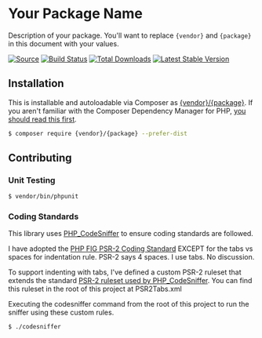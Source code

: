 # Your Package Name

Description of your package. You'll want to replace `{vendor}` and `{package}` in this document with your values.

[![Source](https://img.shields.io/badge/source-{vendor}/{package}-blue.svg?style=flat-square)](https://github.com/{vendor}/{package}) [![Build Status](https://img.shields.io/travis/{vendor}/{package}.svg?style=flat-square)](https://travis-ci.org/{vendor}/{package}) [![Total Downloads](https://img.shields.io/packagist/dt/{vendor}/{package}.svg?style=flat-square)](https://packagist.org/packages/{vendor}/{package}) [![Latest Stable Version](https://img.shields.io/packagist/v/{vendor}/{package}.svg?style=flat-square)](https://packagist.org/packages/{vendor}/{package})


## Installation
This is installable and autoloadable via Composer as [{vendor}/{package}](https://packagist.org/packages/{vendor}/{package}). If you aren't familiar with the Composer Dependency Manager for PHP, [you should read this first](https://getcomposer.org/doc/00-intro.md).

```bash
$ composer require {vendor}/{package} --prefer-dist
```

## Contributing

### Unit Testing

``` bash
$ vendor/bin/phpunit
```

### Coding Standards
This library uses [PHP_CodeSniffer](http://www.squizlabs.com/php-codesniffer) to ensure coding standards are followed.

I have adopted the [PHP FIG PSR-2 Coding Standard](http://www.php-fig.org/psr/psr-2/) EXCEPT for the tabs vs spaces for indentation rule. PSR-2 says 4 spaces. I use tabs. No discussion.

To support indenting with tabs, I've defined a custom PSR-2 ruleset that extends the standard [PSR-2 ruleset used by PHP_CodeSniffer](https://github.com/squizlabs/PHP_CodeSniffer/blob/master/CodeSniffer/Standards/PSR2/ruleset.xml). You can find this ruleset in the root of this project at PSR2Tabs.xml

Executing the codesniffer command from the root of this project to run the sniffer using these custom rules.


	$ ./codesniffer
